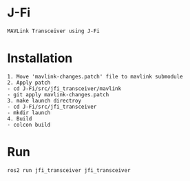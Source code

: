 # J-Fi

```
MAVLink Transceiver using J-Fi
```

# Installation

```
1. Move 'mavlink-changes.patch' file to mavlink submodule
2. Apply patch
- cd J-Fi/src/jfi_transceiver/mavlink
- git apply mavlink-changes.patch
3. make launch directroy
- cd J-Fi/src/jfi_transceiver
- mkdir launch
4. Build
- colcon build
```

# Run 

```
ros2 run jfi_transceiver jfi_transceiver
```
